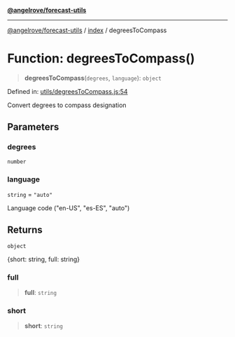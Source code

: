 [**@angelrove/forecast-utils**](../../README.md)

***

[@angelrove/forecast-utils](../../modules.md) / [index](../README.md) / degreesToCompass

# Function: degreesToCompass()

> **degreesToCompass**(`degrees`, `language`): `object`

Defined in: [utils/degreesToCompass.js:54](https://github.com/angelrove/forecast-utils/blob/24fb242ac959e4d78950a4cc0b4469220f80b468/src/utils/degreesToCompass.js#L54)

Convert degrees to compass designation

## Parameters

### degrees

`number`

### language

`string` = `"auto"`

Language code ("en-US", "es-ES", "auto")

## Returns

`object`

{short: string, full: string}

### full

> **full**: `string`

### short

> **short**: `string`
